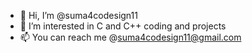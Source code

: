 - 👋 Hi, I’m @suma4codesign11
- 👀 I’m interested in C and C++ coding and projects
- 📫 You can reach me @suma4codesign11@gmail.com

<!---
suma4codesign11/suma4codesign11 is a ✨ special ✨ repository because its `README.md` (this file) appears on your GitHub profile.
You can click the Preview link to take a look at your changes.
--->
